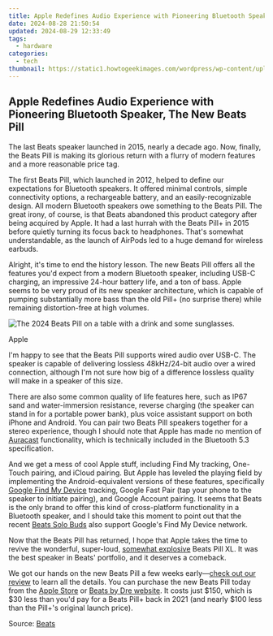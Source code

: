```yaml
---
title: Apple Redefines Audio Experience with Pioneering Bluetooth Speaker, The New Beats Pill
date: 2024-08-28 21:50:54
updated: 2024-08-29 12:33:49
tags:
  - hardware
categories:
  - tech
thumbnail: https://static1.howtogeekimages.com/wordpress/wp-content/uploads/2024/06/51.jpg
---
```


## Apple Redefines Audio Experience with Pioneering Bluetooth Speaker, The New Beats Pill

The last Beats speaker launched in 2015, nearly a decade ago. Now, finally, the Beats Pill is making its glorious return with a flurry of modern features and a more reasonable price tag.

 The first Beats Pill, which launched in 2012, helped to define our expectations for Bluetooth speakers. It offered minimal controls, simple connectivity options, a rechargeable battery, and an easily-recognizable design. All modern Bluetooth speakers owe something to the Beats Pill. The great irony, of course, is that Beats abandoned this product category after being acquired by Apple. It had a last hurrah with the Beats Pill+ in 2015 before quietly turning its focus back to headphones. That's somewhat understandable, as the launch of AirPods led to a huge demand for wireless earbuds.

 Alright, it's time to end the history lesson. The new Beats Pill offers all the features you'd expect from a modern Bluetooth speaker, including USB-C charging, an impressive 24-hour battery life, and a ton of bass. Apple seems to be very proud of its new speaker architecture, which is capable of pumping substantially more bass than the old Pill+ (no surprise there) while remaining distortion-free at high volumes.

![The 2024 Beats Pill on a table with a drink and some sunglasses.](https://static1.howtogeekimages.com/wordpress/wp-content/uploads/2024/06/52.jpg) 

Apple

 I'm happy to see that the Beats Pill supports wired audio over USB-C. The speaker is capable of delivering lossless 48kHz/24-bit audio over a wired connection, although I'm not sure how big of a difference lossless quality will make in a speaker of this size.

 There are also some common quality of life features here, such as IP67 sand and water-immersion resistance, reverse charging (the speaker can stand in for a portable power bank), plus voice assistant support on both iPhone and Android. You can pair two Beats Pill speakers together for a stereo experience, though I should note that Apple has made no mention of [Auracast](https://www.bluetooth.com/auracast/) functionality, which is technically included in the Bluetooth 5.3 specification.

 And we get a mess of cool Apple stuff, including Find My tracking, One-Touch pairing, and iCloud pairing. But Apple has leveled the playing field by implementing the Android-equivalent versions of these features, specifically [Google Find My Device](https://facebook-videos.techidaily.com/revamp-your-social-media-presence-essential-online-image-makers-for-fb-covers/) tracking, Google Fast Pair (tap your phone to the speaker to initiate pairing), and Google Account pairing. It seems that Beats is the only brand to offer this kind of cross-platform functionality in a Bluetooth speaker, and I should take this moment to point out that the recent [Beats Solo Buds](https://facebook-clips.techidaily.com/updated-2024-approved-from-broadcast-to-box-viewing-facebook-streams-on-roku/) also support Google's Find My Device network.

 Now that the Beats Pill has returned, I hope that Apple takes the time to revive the wonderful, super-loud, [somewhat explosive](https://support.apple.com/beats-pillxl-recall) Beats Pill XL. It was the best speaker in Beats' portfolio, and it deserves a comeback.

 We got our hands on the new Beats Pill a few weeks early—[check out our review](https://screen-mirroring-recording.techidaily.com/updated-in-2024-tunefabs-innovative-approach-to-video-capturing/) to learn all the details. You can purchase the new Beats Pill today from the [Apple Store](https://www.apple.com/store) or [Beats by Dre website](https://www.beatsbydre.com/products). It costs just $150, which is $30 less than you'd pay for a Beats Pill+ back in 2021 (and nearly $100 less than the Pill+'s original launch price).

 Source: [Beats](https://www.beatsbydre.com/company/press)

<ins class="adsbygoogle"
     style="display:block"
     data-ad-format="autorelaxed"
     data-ad-client="ca-pub-7571918770474297"
     data-ad-slot="1223367746"></ins>



<ins class="adsbygoogle"
     style="display:block"
     data-ad-client="ca-pub-7571918770474297"
     data-ad-slot="8358498916"
     data-ad-format="auto"
     data-full-width-responsive="true"></ins>
